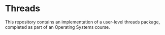 # Threads

This repository contains an implementation of a user-level threads package, completed as part of an
Operating Systems course.
